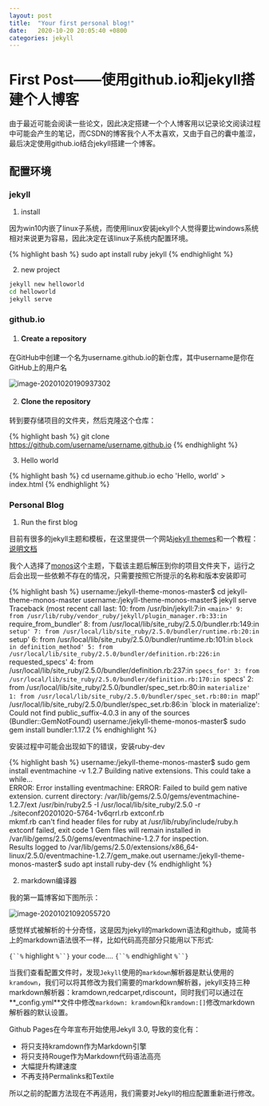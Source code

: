 ```yaml
---
layout: post
title:  "Your first personal blog!"
date:   2020-10-20 20:05:40 +0800
categories: jekyll
---
```

# First Post——使用github.io和jekyll搭建个人博客

由于最近可能会阅读一些论文，因此决定搭建一个个人博客用以记录论文阅读过程中可能会产生的笔记，而CSDN的博客我个人不太喜欢，又由于自己的囊中羞涩，最后决定使用github.io结合jekyll搭建一个博客。

## 配置环境

### jekyll

1. install

因为win10内嵌了linux子系统，而使用linux安装jekyll个人觉得要比windows系统相对来说更为容易，因此决定在该linux子系统内配置环境。

{% highlight bash %}
sudo apt install ruby jekyll
{% endhighlight %}

2. new project

```bash
jekyll new helloworld
cd helloworld
jekyll serve
```

### github.io

1. #### Create a repository

在GitHub中创建一个名为username.github.io的新仓库，其中username是你在GitHub上的用户名

![image-20201020190937302](C:\Users\wmh\AppData\Roaming\Typora\typora-user-images\image-20201020190937302.png)

2. #### Clone the repository

转到要存储项目的文件夹，然后克隆这个仓库：

{% highlight bash %}
git clone https://github.com/username/username.github.io
{% endhighlight %}

3. Hello world

{% highlight bash %}
cd username.github.io
echo 'Hello, world' > index.html
{% endhighlight %}

### Personal Blog

1. Run the first blog

目前有很多的jekyll主题和模板，在这里提供一个网站[jekyll themes](http://jekyllthemes.org/)和一个教程：[说明文档](https://github.com/Huxpro/huxpro.github.io/blob/master/_doc/README.zh.md)

我个人选择了[monos](http://jekyllthemes.org/themes/monos/)这个主题，下载该主题后解压到你的项目文件夹下，运行之后会出现一些依赖不存在的情况，只需要按照它所提示的名称和版本安装即可

{% highlight bash %}
username:/jekyll-theme-monos-master$ cd jekyll-theme-monos-master
username:/jekyll-theme-monos-master$ jekyll serve
Traceback (most recent call last:
    10: from /usr/bin/jekyll:7:in `<main>'
    9: from /usr/lib/ruby/vendor_ruby/jekyll/plugin_manager.rb:33:in `require_from_bundler'
    8: from /usr/local/lib/site_ruby/2.5.0/bundler.rb:149:in `setup'
    7: from /usr/local/lib/site_ruby/2.5.0/bundler/runtime.rb:20:in `setup'
    6: from /usr/local/lib/site_ruby/2.5.0/bundler/runtime.rb:101:in `block in definition_method'
    5: from /usr/local/lib/site_ruby/2.5.0/bundler/definition.rb:226:in `requested_specs'
    4: from /usr/local/lib/site_ruby/2.5.0/bundler/definition.rb:237:in `specs_for'
    3: from /usr/local/lib/site_ruby/2.5.0/bundler/definition.rb:170:in `specs'
    2: from /usr/local/lib/site_ruby/2.5.0/bundler/spec_set.rb:80:in `materialize'
    1: from /usr/local/lib/site_ruby/2.5.0/bundler/spec_set.rb:80:in `map!'
/usr/local/lib/site_ruby/2.5.0/bundler/spec_set.rb:86:in `block in materialize': Could not find public_suffix-4.0.3 in any of the sources (Bundler::GemNotFound)
username:/jekyll-theme-monos-master$ sudo gem install bundler:1.17.2
{% endhighlight %}

安装过程中可能会出现如下的错误，安装ruby-dev

{% highlight bash %}
username:/jekyll-theme-monos-master$ sudo gem install eventmachine -v 1.2.7
Building native extensions. This could take a while...                             
ERROR:  Error installing eventmachine:
    ERROR: Failed to build gem native extension.
current directory: /var/lib/gems/2.5.0/gems/eventmachine-1.2.7/ext
/usr/bin/ruby2.5 -I /usr/local/lib/site_ruby/2.5.0 -r ./siteconf20201020-5764-1v6qrrl.rb extconf.rb    
mkmf.rb can't find header files for ruby at /usr/lib/ruby/include/ruby.h
        extconf failed, exit code 1
Gem files will remain installed in /var/lib/gems/2.5.0/gems/eventmachine-1.2.7 for inspection.     
Results logged to /var/lib/gems/2.5.0/extensions/x86_64-linux/2.5.0/eventmachine-1.2.7/gem_make.out 
username:/jekyll-theme-monos-master$ sudo apt install ruby-dev
{% endhighlight %}

2. markdown编译器

我的第一篇博客如下图所示：

![image-20201021092055720](C:\Users\wmh\AppData\Roaming\Typora\typora-user-images\image-20201021092055720.png)

感觉样式被解析的十分奇怪，这是因为jekyll的markdown语法和github，或简书上的markdown语法很不一样，比如代码高亮部分只能用以下形式:

`{``%` highlight `%``}`
your code....
`{``%` endhighlight `%``}`

当我们查看配置文件时，发现`Jekyll`使用的`markdown`解析器是默认使用的`kramdown`，我们可以将其修改为我们需要的markdown解析器，jekyll支持三种markdown解析器：kramdown,redcarpet,rdiscount，同时我们可以通过在**_config.yml**文件中修改`markdown: kramdown`和`kramdown:[]`修改markdown解析器的默认设置。

Github Pages在今年宣布开始使用Jekyll 3.0, 导致的变化有：

* 将只支持kramdown作为Markdown引擎
* 将只支持Rouge作为Markdown代码语法高亮
* 大幅提升构建速度
* 不再支持Permalinks和Textile

所以之前的配置方法现在不再适用，我们需要对Jekyll的相应配置重新进行修改。





